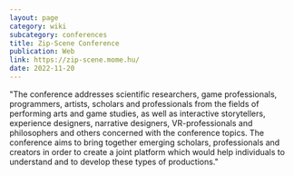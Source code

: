 ```yaml
---
layout: page
category: wiki
subcategory: conferences
title: Zip-Scene Conference
publication: Web
link: https://zip-scene.mome.hu/
date: 2022-11-20
---
```


"The conference addresses scientific researchers, game professionals, programmers, artists, scholars and professionals from the fields of performing arts and game studies, as well as interactive storytellers, experience designers, narrative designers, VR-professionals and philosophers and others concerned with the conference topics. The conference aims to bring together emerging scholars, professionals and creators in order to create a joint platform which would help individuals to understand and to develop these types of productions."

